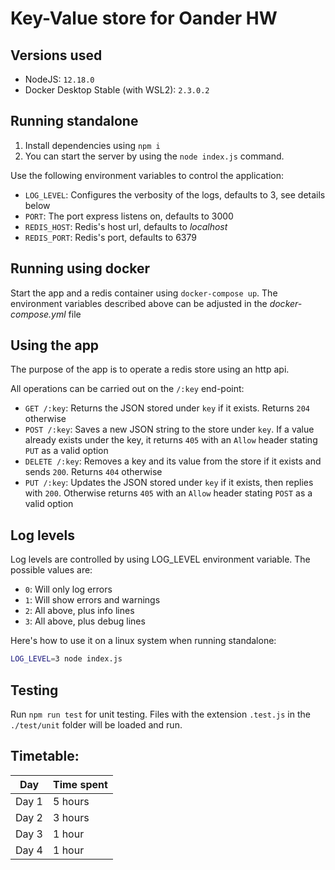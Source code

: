 # Key-Value store for Oander HW

## Versions used

* NodeJS: `12.18.0`
* Docker Desktop Stable (with WSL2): `2.3.0.2`

## Running standalone

1. Install dependencies using `npm i`
2. You can start the server by using the `node index.js` command.

Use the following environment variables to control the application:

* `LOG_LEVEL`: Configures the verbosity of the logs, defaults to 3, see details below
* `PORT`: The port express listens on, defaults to 3000
* `REDIS_HOST`: Redis's host url, defaults to *localhost*
* `REDIS_PORT`: Redis's port, defaults to 6379

## Running using docker

Start the app and a redis container using `docker-compose up`. The environment variables described above can be adjusted in the *docker-compose.yml* file

## Using the app

The purpose of the app is to operate a redis store using an http api.

All operations can be carried out on the `/:key` end-point:
* `GET /:key`: Returns the JSON stored under `key` if it exists. Returns `204` otherwise
* `POST /:key`: Saves a new JSON string to the store under `key`. If a value already exists under the key, it returns `405` with an `Allow` header stating `PUT` as a valid option
* `DELETE /:key`: Removes a key and its value from the store if it exists and sends  `200`. Returns `404` otherwise
* `PUT /:key`: Updates the JSON stored under `key` if it exists, then replies with `200`. Otherwise returns `405` with an `Allow` header stating `POST` as a valid option

## Log levels

Log levels are controlled by using LOG_LEVEL environment variable. The possible values are:

* `0`: Will only log errors
* `1`: Will show errors and warnings
* `2`: All above, plus info lines
* `3`: All above, plus debug lines

Here's how to use it on a linux system when running standalone:
```bash
LOG_LEVEL=3 node index.js
```

## Testing

Run `npm run test` for unit testing. Files with the extension `.test.js` in the `./test/unit` folder will be loaded and run.

## Timetable:

|Day|Time spent|
|-|-|
Day 1 | 5 hours
Day 2 | 3 hours
Day 3 | 1 hour
Day 4 | 1 hour
